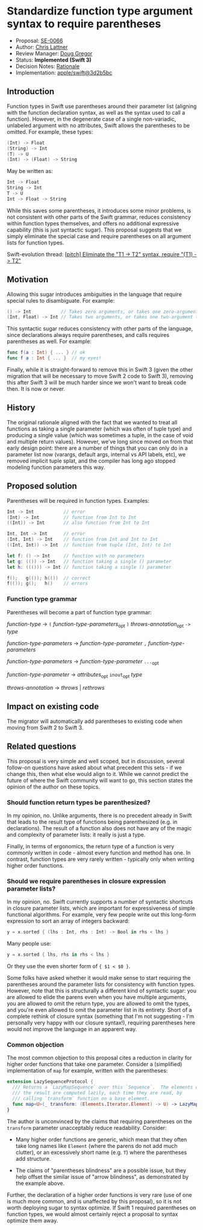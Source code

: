 # Standardize function type argument syntax to require parentheses

* Proposal: [SE-0066](0066-standardize-function-type-syntax.md)
* Author: [Chris Lattner](https://github.com/lattner)
* Review Manager: [Doug Gregor](https://github.com/DougGregor)
* Status: **Implemented (Swift 3)**
* Decision Notes: [Rationale](https://forums.swift.org/t/accepted-se-0066-standardize-function-type-argument-syntax-to-require-parentheses/2488)
* Implementation: [apple/swift@3d2b5bc](https://github.com/apple/swift/commit/3d2b5bcc5350e1dea2ed8a0a95cd12ff5c760f24)

## Introduction

Function types in Swift use parentheses around their parameter list (aligning
with the function declaration syntax, as well as the syntax used to call a
function).  However, in the degenerate case of a single non-variadic, unlabeled
argument with no attributes, Swift allows the parentheses to be omitted.  For
example, these types:

```swift
(Int) -> Float
(String) -> Int
(T) -> U
(Int) -> (Float) -> String
```

May be written as:

```swift
Int -> Float
String -> Int
T -> U
Int -> Float -> String
```

While this saves some parentheses, it introduces some minor problems, is not
consistent with other parts of the Swift grammar, reduces consistency within
function types themselves, and offers no additional expressive capability (this
is just syntactic sugar).  This proposal suggests that we simply eliminate the
special case and require parentheses on all argument lists for function types.

Swift-evolution thread: [\[pitch\] Eliminate the "T1 -> T2" syntax, require "(T1) -> T2"](https://forums.swift.org/t/pitch-eliminate-the-t1-t2-syntax-require-t1-t2/2211)

## Motivation

Allowing this sugar introduces ambiguities in the language that require special
rules to disambiguate.  For example:

```swift
() -> Int           // Takes zero arguments, or takes one zero-argument parameter?
(Int, Float) -> Int // Takes two arguments, or takes one two-argument tuple?
```

This syntactic sugar reduces consistency with other parts of the language, since
declarations always require parentheses, and calls requires parentheses as well.
For example:

```swift
func f(a : Int) { ... } // ok
func f a : Int { ... }  // my eyes!
```

Finally, while it is straight-forward to remove this in Swift 3 (given the other
migration that will be necessary to move Swift 2 code to Swift 3), removing this
after Swift 3 will be much harder since we won't want to break code then.  It is
now or never.

## History

The original rationale aligned with the fact that we wanted to treat all
functions as taking a single parameter (which was often of tuple type) and
producing a single value (which was sometimes a tuple, in the case of void and
multiple return values).  However, we’ve long since moved on from that early
design point: there are a number of things that you can only do in a parameter
list now (varargs, default args, internal vs API labels, etc), we removed
implicit tuple splat, and the compiler has long ago stopped modeling function 
parameters this way.

## Proposed solution

Parentheses will be required in function types. Examples:

```swift
Int -> Int           // error
(Int) -> Int         // function from Int to Int
((Int)) -> Int       // also function from Int to Int

Int, Int -> Int      // error
(Int, Int) -> Int    // function from Int and Int to Int
((Int, Int)) -> Int  // function from tuple (Int, Int) to Int

let f: () -> Int     // function with no parameters
let g: (()) -> Int   // function taking a single () parameter
let h: ((())) -> Int // function taking a single () parameter

f();   g(()); h(())  // correct
f(()); g();   h()    // errors
```

### Function type grammar

Parentheses will become a part of function type grammar:

*function-type* → `(` *function-type-parameters*<sub>opt</sub> `)` *throws-annotation*<sub>opt</sub> `->` *type*

*function-type-parameters* → *function-type-parameter* `,` *function-type-parameters*

*function-type-parameters* → *function-type-parameter* `...`<sub>opt</sub>

*function-type-parameter* → *attributes*<sub>opt</sub> `inout`<sub>opt</sub> *type*

*throws-annotation* → *throws* | *rethrows*

## Impact on existing code

The migrator will automatically add parentheses to existing code when moving
from Swift 2 to Swift 3.

## Related questions

This proposal is very simple and well scoped, but in discussion, several
follow-on questions have asked about what precedent this sets - if we change 
this, then what else would align to it.  While we cannot predict the future of
where the Swift community will want to go, this section states the opinion of 
the author on these topics.

### Should function return types be parenthesized?

In my opinion, no.  Unlike arguments, there is no precedent already in Swift
that leads to the result type of functions being parenthesized (e.g. in
declarations).  The result of a function also does not have any of the magic and
complexity of parameter lists: it really is just a type.

Finally, in terms of ergonomics, the return type of a function is very commonly
written in code - almost every function and method has one.  In contrast, 
function types are very rarely written - typically only when writing higher
order functions.

### Should we require parentheses in closure expression parameter lists?

In my opinion, no.  Swift currently supports a number of syntactic shortcuts in
closure parameter lists, which are important for expressiveness of simple
functional algorithms.  For example, very few people write out this long-form
expression to sort an array of integers backward:

```swift
y = x.sorted { (lhs : Int, rhs : Int) -> Bool in rhs < lhs }
```

Many people use:

```swift
y = x.sorted { lhs, rhs in rhs < lhs }
```

Or they use the even shorter form of `{ $1 < $0 }`.

Some folks have asked
whether it would make sense to start requiring the parentheses around the
parameter lists for consistency with function types.  However, note that this is
structurally a different kind of syntactic sugar: you are allowed to elide the
parens even when you have multiple arguments, you are allowed to omit the return
type, you are allowed to omit the types, and you're even allowed to omit the
parameter list in its entirety.  Short of a complete rethink of closure syntax
(something that I'm not suggesting - I'm personally very happy with our 
closure syntax!), requiring parentheses here would not improve the language in an
apparent way.

### Common objection

The most common objection to this proposal cites a reduction in clarity for 
higher order functions that take one parameter.  Consider a (simplified)
implementation of `map` for example, written with the parentheses:

```swift
extension LazySequenceProtocol {
  /// Returns a `LazyMapSequence` over this `Sequence`.  The elements of
  /// the result are computed lazily, each time they are read, by
  /// calling `transform` function on a base element.
  func map<U>(_ transform: (Elements.Iterator.Element) -> U) -> LazyMapSequence<Self.Elements, U>
}
```

The author is unconvinced by the claims that requiring parentheses on the
`transform` parameter unacceptably reduce readability.  Consider:

 * Many higher order functions are generic, which mean that they often take
   long names like `Element` (where the parens do not add much clutter), or
   an excessively short name (e.g. `T`) where the parentheses add structure.

 * The claims of "parentheses blindness" are a possible issue, but they help
   offset the similar issue of "arrow blindness", as demonstrated by the
   example above.

Further, the declaration of a higher order functions is very rare (use of one is
much more common, and is unaffected by this proposal), so it is not worth
deploying sugar to syntax optimize.  If Swift 1 required parentheses on
function types, we would almost certainly reject a proposal to syntax optimize
them away.
